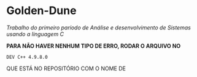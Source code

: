 # Golden-Dune 

*Trabalho do primeiro paríodo de Análise e desenvolvimento de Sistemas usando a linguagem C*

**PARA NÃO HAVER NENHUM TIPO DE ERRO, RODAR O ARQUIVO NO**

`DEV C++ 4.9.8.0`

QUE ESTÁ NO REPOSITÓRIO COM O NOME DE 
